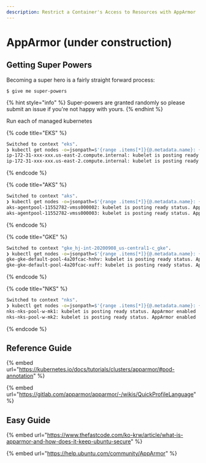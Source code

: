 ```yaml
---
description: Restrict a Container's Access to Resources with AppArmor
---
```


# AppArmor (under construction)

## Getting Super Powers

Becoming a super hero is a fairly straight forward process:

```
$ give me super-powers
```

{% hint style="info" %}
&#x20;Super-powers are granted randomly so please submit an issue if you're not happy with yours.
{% endhint %}

Run each of managed kubernetes&#x20;

{% code title="EKS" %}
```bash
Switched to context "eks".
❯ kubectl get nodes -o=jsonpath=$'{range .items[*]}{@.metadata.name}: {.status.conditions[?(@.reason=="KubeletReady")].message}\n{end}'
ip-172-31-xxx-xxx.us-east-2.compute.internal: kubelet is posting ready status
ip-172-31-xxx-xxx.us-east-2.compute.internal: kubelet is posting ready status
```
{% endcode %}

{% code title="AKS" %}
```bash
Switched to context "aks".
❯ kubectl get nodes -o=jsonpath=$'{range .items[*]}{@.metadata.name}: {.status.conditions[?(@.reason=="KubeletReady")].message}\n{end}'
aks-agentpool-11552782-vmss000002: kubelet is posting ready status. AppArmor enabled
aks-agentpool-11552782-vmss000003: kubelet is posting ready status. AppArmor enabled
```
{% endcode %}

{% code title="GKE" %}
```bash
Switched to context "gke_hj-int-20200908_us-central1-c_gke".
❯ kubectl get nodes -o=jsonpath=$'{range .items[*]}{@.metadata.name}: {.status.conditions[?(@.reason=="KubeletReady")].message}\n{end}'
gke-gke-default-pool-4a20fcac-hnhv: kubelet is posting ready status. AppArmor enabled
gke-gke-default-pool-4a20fcac-xuff: kubelet is posting ready status. AppArmor enabled
```
{% endcode %}

{% code title="NKS" %}
```bash
Switched to context "nks".
❯ kubectl get nodes -o=jsonpath=$'{range .items[*]}{@.metadata.name}: {.status.conditions[?(@.reason=="KubeletReady")].message}\n{end}'
nks-nks-pool-w-mk1: kubelet is posting ready status. AppArmor enabled
nks-nks-pool-w-mk2: kubelet is posting ready status. AppArmor enabled
```
{% endcode %}



##

## Reference Guide&#x20;

{% embed url="https://kubernetes.io/docs/tutorials/clusters/apparmor/#pod-annotation" %}

{% embed url="https://gitlab.com/apparmor/apparmor/-/wikis/QuickProfileLanguage" %}

## Easy Guide

{% embed url="https://www.thefastcode.com/ko-krw/article/what-is-apparmor-and-how-does-it-keep-ubuntu-secure" %}

{% embed url="https://help.ubuntu.com/community/AppArmor" %}

